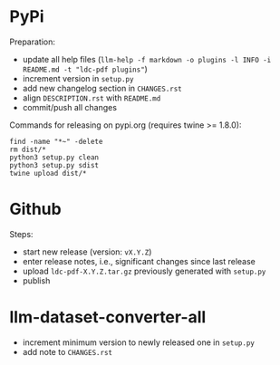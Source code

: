 PyPi
====

Preparation:

* update all help files (`llm-help -f markdown -o plugins -l INFO -i README.md -t "ldc-pdf plugins"`)
* increment version in `setup.py`
* add new changelog section in `CHANGES.rst`
* align `DESCRIPTION.rst` with `README.md`  
* commit/push all changes

Commands for releasing on pypi.org (requires twine >= 1.8.0):

```
find -name "*~" -delete
rm dist/*
python3 setup.py clean
python3 setup.py sdist
twine upload dist/*
```


Github
======

Steps:

* start new release (version: `vX.Y.Z`)
* enter release notes, i.e., significant changes since last release
* upload `ldc-pdf-X.Y.Z.tar.gz` previously generated with `setup.py`
* publish


llm-dataset-converter-all
=========================

* increment minimum version to newly released one in `setup.py`
* add note to `CHANGES.rst`
